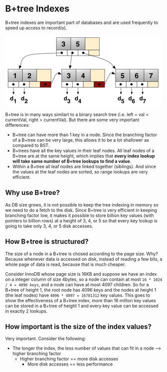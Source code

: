 # B+tree Indexes

B+tree indexes are important part of databases and are used frequently to speed up access to record(s). 

![](https://github.com/obedtandadjaja/knowledge-base/blob/master/pictures/B+tree.png?raw=true)

B+tree is in many ways similart to a binary search tree (i.e. left = val < currentVal, right > currentVal). But there are some very important differences:
- B+tree can have more than 1 key in a node. Since the branching factor of a B+tree can be very large, this allows it to be a lot shallower as compared to BST.
- B+trees have all the key values in their leaf nodes. All leaf nodes of a B+tree are at the same height, which implies that **every index lookup will take same number of B+tree lookups to find a value**.
- Within a B+tree all leaf nodes are linked together (siblings). And since the values at the leaf nodes are sorted, so range lookups are very efficient.

## Why use B+tree?

As DB size grows, it is not possible to keep the tree indexing in memory so we need to do a fetch to the disk. Since B+tree is very efficient in keeping branching factor low, it makes it possible to store billion key values (with pointers to billion rows) at a height of 3, 4, or 5 so that every key lookup is going to take only 3, 4, or 5 disk accesses.

## How B+tree is structured?

The size of a node in a B+tree is chosed according to the page size. Why? Because whenever data is accessed on disk, instead of reading a few bits, a whole page of data is read, because that is much cheaper.

Consider InnoDB whose page size is 16KB and suppose we have an index on a integer column of size 4bytes, so a node can contain at most `16 * 1024 / 4 = 4096 keys`, and a node can have at most 4097 children.
So for a B+tree of height 1, the root node has 4096 keys and the nodes at height 1 (the leaf nodes) have `4096 * 4097 = 16781312` key values.
This goes to show the effectiveness of a B+tree index, more than 16 million key values can be stored in a B+tree of height 1 and every key value can be accessed in exactly 2 lookups.

## How important is the size of the index values?

Very important. Consider the following:
- The longer the index, the less number of values that can fit in a node --> higher branching factor
  - Higher branching factor == more disk accesses
    - More disk accesses == less performance
